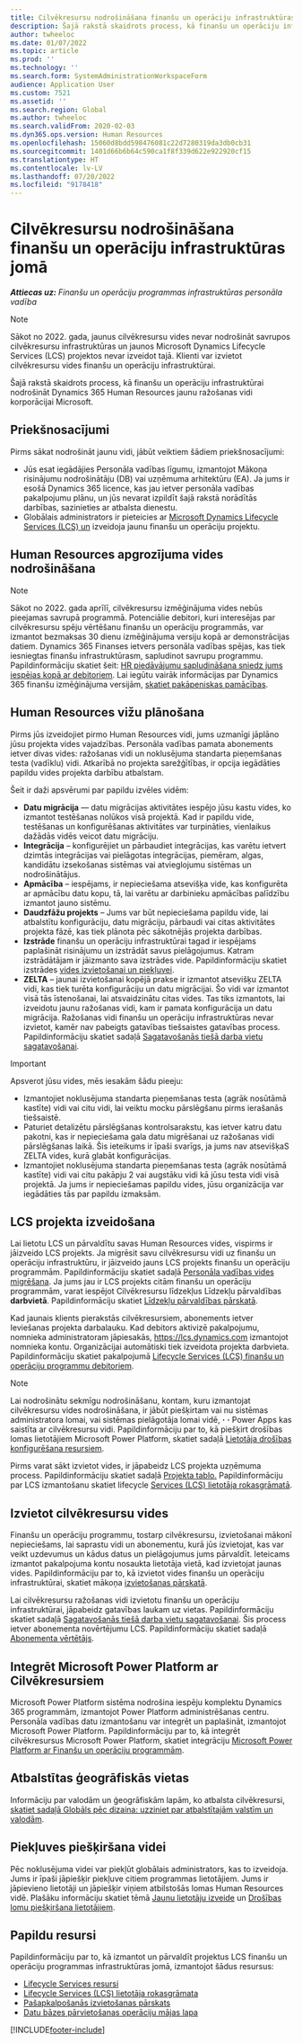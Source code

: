```yaml
---
title: Cilvēkresursu nodrošināšana finanšu un operāciju infrastruktūras jomā
description: Šajā rakstā skaidrots process, kā finanšu un operāciju infrastruktūrai nodrošināt Dynamics 365 Human Resources jaunu ražošanas vidi korporācijai Microsoft.
author: twheeloc
ms.date: 01/07/2022
ms.topic: article
ms.prod: ''
ms.technology: ''
ms.search.form: SystemAdministrationWorkspaceForm
audience: Application User
ms.custom: 7521
ms.assetid: ''
ms.search.region: Global
ms.author: twheeloc
ms.search.validFrom: 2020-02-03
ms.dyn365.ops.version: Human Resources
ms.openlocfilehash: 15060d8bdd598476081c22d7280319da3db0cb31
ms.sourcegitcommit: 1401d66b6b64c590ca1f8f339d622e922920cf15
ms.translationtype: HT
ms.contentlocale: lv-LV
ms.lasthandoff: 07/20/2022
ms.locfileid: "9178418"
---
```

# <a name="provision-human-resources-in-the-finance-and-operations-infrastructure"></a>Cilvēkresursu nodrošināšana finanšu un operāciju infrastruktūras jomā

_**Attiecas uz:** Finanšu un operāciju programmas infrastruktūras personāla vadība_ 

> [!NOTE]
> Sākot no 2022. gada, jaunus cilvēkresursu vides nevar nodrošināt savrupos cilvēkresursu infrastruktūras un jaunos Microsoft Dynamics Lifecycle Services (LCS) projektos nevar izveidot tajā. Klienti var izvietot cilvēkresursu vides finanšu un operāciju infrastruktūrai.

Šajā rakstā skaidrots process, kā finanšu un operāciju infrastruktūrai nodrošināt Dynamics 365 Human Resources jaunu ražošanas vidi korporācijai Microsoft.

## <a name="prerequisites"></a>Priekšnosacījumi

Pirms sākat nodrošināt jaunu vidi, jābūt veiktiem šādiem priekšnosacījumi:

- Jūs esat iegādājies Personāla vadības līgumu, izmantojot Mākoņa risinājumu nodrošinātāju (DB) vai uzņēmuma arhitektūru (EA). Ja jums ir esošā Dynamics 365 licence, kas jau ietver personāla vadības pakalpojumu plānu, un jūs nevarat izpildīt šajā rakstā norādītās darbības, sazinieties ar atbalsta dienestu.
- Globālais administrators ir pieteicies ar [Microsoft Dynamics Lifecycle Services (LCS) un](https://lcs.dynamics.com) izveidoja jaunu finanšu un operāciju projektu.

## <a name="provision-a-human-resources-trial-environment"></a>Human Resources apgrozījuma vides nodrošināšana

> [!NOTE]
> Sākot no 2022. gada aprīlī, cilvēkresursu izmēģinājuma vides nebūs pieejamas savrupā programmā. Potenciālie debitori, kuri interesējas par cilvēkresursu spēju vērtēšanu finanšu un operāciju programmās, var izmantot bezmaksas 30 dienu izmēģinājuma versiju kopā ar demonstrācijas datiem. Dynamics 365 Finanses ietvers personāla vadības spējas, kas tiek iesniegtas finanšu infrastruktūrasm, sapludinot savrupu programmu. Papildinformāciju skatiet šeit: [HR piedāvājumu sapludināšana sniedz jums iespējas kopā ar debitoriem](https://cloudblogs.microsoft.com/dynamics365/it/2021/09/15/merging-of-hr-offerings-brings-capabilities-together-for-customers). Lai iegūtu vairāk informācijas par Dynamics 365 finanšu izmēģinājuma versijām, [skatiet pakāpeniskas pamācības](../fin-ops-core/fin-ops/get-started/before-you-buy.md).

## <a name="plan-human-resources-environments"></a>Human Resources vižu plānošana

Pirms jūs izveidojiet pirmo Human Resources vidi, jums uzmanīgi jāplāno jūsu projekta vides vajadzības. Personāla vadības pamata abonements ietver divas vides: ražošanas vidi un noklusējuma standarta pieņemšanas testa (vadīklu) vidi. Atkarībā no projekta sarežģītības, ir opcija iegādāties papildu vides projekta darbību atbalstam.

Šeit ir daži apsvērumi par papildu izvēles vidēm:

- **Datu migrācija** — datu migrācijas aktivitātes iespējo jūsu kastu vides, ko izmantot testēšanas nolūkos visā projektā. Kad ir papildu vide, testēšanas un konfigurēšanas aktivitātes var turpināties, vienlaikus dažādās vidēs veicot datu migrāciju.
- **Integrācija** – konfigurējiet un pārbaudiet integrācijas, kas varētu ietvert dzimtās integrācijas vai pielāgotas integrācijas, piemēram, algas, kandidātu izsekošanas sistēmas vai atvieglojumu sistēmas un nodrošinātājus.
- **Apmācība** – iespējams, ir nepieciešama atsevišķa vide, kas konfigurēta ar apmācību datu kopu, tā, lai varētu ar darbinieku apmācības palīdzību izmantot jauno sistēmu. 
- **Daudzfāžu projekts** – Jums var būt nepieciešama papildu vide, lai atbalstītu konfigurāciju, datu migrāciju, pārbaudi vai citas aktivitātes projekta fāzē, kas tiek plānota pēc sākotnējās projekta darbības.
- **Izstrāde** finanšu un operāciju infrastruktūrai tagad ir iespējams paplašināt risinājumu un izstrādāt savus pielāgojumus. Katram izstrādātājam ir jāizmanto sava izstrādes vide. Papildinformāciju skatiet izstrādes [vides izvietošanai un piekļuvei](/fin-ops-core/dev-itpro/dev-tools/access-instances).
- **ZELTA** – jaunai izvietošanai kopējā prakse ir izmantot atsevišķu ZELTA vidi, kas tiek turēta konfigurāciju un datu migrācijai. Šo vidi var izmantot visā tās īstenošanai, lai atsvaidzinātu citas vides. Tas tiks izmantots, lai izveidotu jaunu ražošanas vidi, kam ir pamata konfigurācija un datu migrācija. Ražošanas vidi finanšu un operāciju infrastruktūras nevar izvietot, kamēr nav pabeigts gatavības tiešsaistes gatavības process. Papildinformāciju skatiet sadaļā [Sagatavošanās tiešā darba vietu sagatavošanai](/fin-ops-core/fin-ops/imp-lifecycle/prepare-go-live).

<!--NOTE: Need to come back and verify Tier-1 can be used and if a customer cannot purchase tier 3-5 need specific documentation about this.-->

> [!IMPORTANT]
> Apsverot jūsu vides, mēs iesakām šādu pieeju:
>
> - Izmantojiet noklusējuma standarta pieņemšanas testa (agrāk nosūtāmā kastīte) vidi vai citu vidi, lai veiktu mocku pārslēgšanu pirms ierašanās tiešsaistē.
> - Paturiet detalizētu pārslēgšanas kontrolsarakstu, kas ietver katru datu pakotni, kas ir nepieciešama gala datu migrēšanai uz ražošanas vidi pārslēgšanas laikā. Šis ieteikums ir īpaši svarīgs, ja jums nav atsevišķaS ZELTA vides, kurā glabāt konfigurācijas.
> - Izmantojiet noklusējuma standarta pieņemšanas testa (agrāk nosūtāmā kastīte) vidi vai citu pakāpju 2 vai augstāku vidi kā jūsu testa vidi visā projektā. Ja jums ir nepieciešamas papildu vides, jūsu organizācija var iegādāties tās par papildu izmaksām.

## <a name="create-an-lcs-project"></a>LCS projekta izveidošana

Lai lietotu LCS un pārvaldītu savas Human Resources vides, vispirms ir jāizveido LCS projekts. Ja migrēsit savu cilvēkresursu vidi uz finanšu un operāciju infrastruktūru, ir jāizveido jauns LCS projekts finanšu un operāciju programmām. Papildinformāciju skatiet sadaļā [Personāla vadības vides migrēšana](hr-admin-migrate-overview). Ja jums jau ir LCS projekts citām finanšu un operāciju programmām, varat iespējot Cilvēkresursu līdzekļus Līdzekļu pārvaldības **darbvietā**. Papildinformāciju skatiet [Līdzekļu pārvaldības pārskatā](/fin-ops-core/fin-ops/get-started/feature-management/feature-management-overview).

Kad jaunais klients pierakstās cilvēkresursiem, abonements ietver Ieviešanas projekta darbalauku. Kad debitors aktivizē pakalpojumu, nomnieka administratoram jāpiesakās, <https://lcs.dynamics.com> izmantojot nomnieka kontu. Organizācijai automātiski tiek izveidota projekta darbvieta. Papildinformāciju skatiet pakalpojumā [Lifecycle Services (LCS) finanšu un operāciju programmu debitoriem](/fin-ops-core/dev-itpro/lifecycle-services/lcs-works-lcs).

> [!NOTE]
> Lai nodrošinātu sekmīgu nodrošināšanu, kontam, kuru izmantojat cilvēkresursu vides nodrošināšana, ir jābūt piešķirtam vai nu sistēmas administratora lomai, vai sistēmas pielāgotāja lomai vidē, **·** **·** Power Apps kas saistīta ar cilvēkresursu vidi. Papildinformāciju par to, kā piešķirt drošības lomas lietotājiem Microsoft Power Platform, skatiet sadaļā [Lietotāja drošības konfigurēšana resursiem](/power-platform/admin/database-security).

Pirms varat sākt izvietot vides, ir jāpabeidz LCS projekta uzņēmuma process. Papildinformāciju skatiet sadaļā [Projekta tablo.](/fin-ops-core/dev-itpro/lifecycle-services/project-onboarding) Papildinformāciju par LCS izmantošanu skatiet lifecycle [Services (LCS) lietotāja rokasgrāmatā](/fin-ops-core/dev-itpro/lifecycle-services/lcs-user-guide).

## <a name="deploy-human-resources-environments"></a>Izvietot cilvēkresursu vides

Finanšu un operāciju programmu, tostarp cilvēkresursu, izvietošanai mākonī nepieciešams, lai saprastu vidi un abonementu, kurā jūs izvietojat, kas var veikt uzdevumus un kādus datus un pielāgojumus jums pārvaldīt. Ieteicams izmantot pakalpojuma kontu nosaukta lietotāja vietā, kad izvietojat jaunas vides. Papildinformāciju par to, kā izvietot vides finanšu un operāciju infrastruktūrai, skatiet mākoņa [izvietošanas pārskatā](/fin-ops-core/dev-itpro/deployment/cloud-deployment-overview).

Lai cilvēkresursu ražošanas vidi izvietotu finanšu un operāciju infrastruktūrai, jāpabeidz gatavības laukam uz vietas. Papildinformāciju skatiet sadaļā [Sagatavošanās tiešā darba vietu sagatavošanai](/fin-ops-core/fin-ops/imp-lifecycle/prepare-go-live). Šis process ietver abonementa novērtējumu LCS. Papildinformāciju skatiet sadaļā [Abonementa vērtētājs](/fin-ops-core/dev-itpro/lifecycle-services/subscription-estimator).

## <a name="integrate-microsoft-power-platform-with-human-resources"></a>Integrēt Microsoft Power Platform ar Cilvēkresursiem

Microsoft Power Platform sistēma nodrošina iespēju komplektu Dynamics 365 programmām, izmantojot Power Platform administrēšanas centru. Personāla vadības datu izmantošanu var integrēt un paplašināt, izmantojot Microsoft Power Platform. Papildinformāciju par to, kā integrēt cilvēkresursus Microsoft Power Platform, skatiet integrāciju [Microsoft Power Platform ar Finanšu un operāciju programmām](/fin-ops-core/dev-itpro/power-platform/overview).

## <a name="supported-geographies"></a>Atbalstītas ģeogrāfiskās vietas

Informāciju par valodām un ģeogrāfiskām lapām, ko atbalsta cilvēkresursi, [skatiet sadaļā Globāls pēc dizaina: uzziniet par atbalstītajām valstīm un valodām](https://dynamics.microsoft.com/availability-reports/).

## <a name="grant-access-to-the-environment"></a>Piekļuves piešķiršana videi

Pēc noklusējuma videi var piekļūt globālais administrators, kas to izveidoja. Jums ir īpaši jāpiešķir piekļuve citiem programmas lietotājiem. Jums ir jāpievieno lietotāji un jāpiešķir viņiem atbilstošās lomas Human Resources vidē. Plašāku informāciju skatiet tēmā [Jaunu lietotāju izveide](/dynamics365/unified-operations/dev-itpro/sysadmin/tasks/create-new-users) un [Drošības lomu piešķiršana lietotājiem](/dynamics365/unified-operations/dev-itpro/sysadmin/tasks/assign-users-security-roles).

## <a name="additional-resources"></a>Papildu resursi
Papildinformāciju par to, kā izmantot un pārvaldīt projektus LCS finanšu un operāciju programmas infrastruktūras jomā, izmantojot šādus resursus:

- [Lifecycle Services resursi](/fin-ops-core/dev-itpro/lifecycle-services/lcs.md)
- [Lifecycle Services (LCS) lietotāja rokasgrāmata](/fin-ops-core/dev-itpro/lifecycle-services/lcs-user-guide.md)
- [Pašapkalpošanās izvietošanas pārskats](../fin-ops-core/dev-itpro/deployment/infrastructure-stack.md)
- [Datu bāzes pārvietošanas operāciju mājas lapa](../fin-ops-core/dev-itpro/database/dbmovement-operations.md)

[!INCLUDE[footer-include](../includes/footer-banner.md)]
